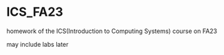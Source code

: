 # ICS_FA23
homework of the ICS(Introduction to Computing Systems) course on FA23 

may include labs later
